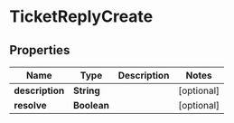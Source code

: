 

# TicketReplyCreate


## Properties

Name | Type | Description | Notes
------------ | ------------- | ------------- | -------------
**description** | **String** |  |  [optional]
**resolve** | **Boolean** |  |  [optional]




